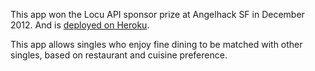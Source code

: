 This app won the Locu API sponsor prize at Angelhack SF in December 2012. And is [deployed on Heroku](http://eat-with-me.herokuapp.com/).

This app allows singles who enjoy fine dining to be matched with other singles, based on restaurant and cuisine preference.